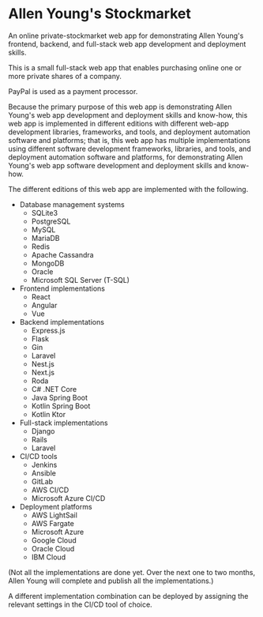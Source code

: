 # Allen Young's Stockmarket
An online private-stockmarket web app for demonstrating Allen Young's frontend, backend, and full-stack web app development and deployment skills.

This is a small full-stack web app that enables purchasing online one or more private shares of a company.

PayPal is used as a payment processor.

Because the primary purpose of this web app is demonstrating Allen Young's web app development and deployment skills and know-how, this web app is implemented in different editions with different web-app development libraries, frameworks, and tools, and deployment automation software and platforms; that is, this web app has multiple implementations using different software development frameworks, libraries, and tools, and deployment automation software and platforms, for demonstrating Allen Young's web app software development and deployment skills and know-how.

The different editions of this web app are implemented with the following.

- Database management systems
	- SQLite3
	- PostgreSQL
	- MySQL
	- MariaDB
	- Redis
	- Apache Cassandra
	- MongoDB
	- Oracle
	- Microsoft SQL Server (T-SQL)
- Frontend implementations
	- React
	- Angular
	- Vue
- Backend implementations
	- Express.js
	- Flask
	- Gin
	- Laravel
	- Nest.js
	- Next.js
	- Roda
	- C# .NET Core
	- Java Spring Boot
	- Kotlin Spring Boot
	- Kotlin Ktor
- Full-stack implementations
	- Django
	- Rails
	- Laravel
- CI/CD tools
	- Jenkins
	- Ansible
	- GitLab
	- AWS CI/CD
	- Microsoft Azure CI/CD
- Deployment platforms
	- AWS LightSail
	- AWS Fargate
	- Microsoft Azure
	- Google Cloud
	- Oracle Cloud
	- IBM Cloud

(Not all the implementations are done yet.  Over the next one to two months, Allen Young will complete and publish all the implementations.)

A different implementation combination can be deployed by assigning the relevant settings in the CI/CD tool of choice.
